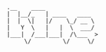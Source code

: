 ```
.__    ____               
|  |__/_   | ____   ____  
|  |  \|   |/    \_/ __ \ 
|   Y  \   |   |  \  ___/ 
|___|  /___|___|  /\___  >
     \/         \/     \/ 
```

<!--
- 👋 Hi, I’m @h1ne
- 👀 I’m interested in ...
- 🌱 I’m currently learning ...
- 💞️ I’m looking to collaborate on ...
- 📫 How to reach me ...
- 😄 Pronouns: ...
- ⚡ Fun fact: ...
--->

<!---
h1ne/h1ne is a ✨ special ✨ repository because its `README.md` (this file) appears on your GitHub profile.
You can click the Preview link to take a look at your changes.
--->
